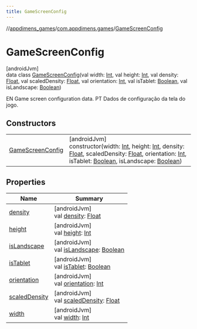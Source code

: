 ```yaml
---
title: GameScreenConfig
---
```

//[appdimens_games](../../../index.html)/[com.appdimens.games](../index.html)/[GameScreenConfig](index.html)



# GameScreenConfig



[androidJvm]\
data class [GameScreenConfig](index.html)(val width: [Int](https://kotlinlang.org/api/core/kotlin-stdlib/kotlin/-int/index.html), val height: [Int](https://kotlinlang.org/api/core/kotlin-stdlib/kotlin/-int/index.html), val density: [Float](https://kotlinlang.org/api/core/kotlin-stdlib/kotlin/-float/index.html), val scaledDensity: [Float](https://kotlinlang.org/api/core/kotlin-stdlib/kotlin/-float/index.html), val orientation: [Int](https://kotlinlang.org/api/core/kotlin-stdlib/kotlin/-int/index.html), val isTablet: [Boolean](https://kotlinlang.org/api/core/kotlin-stdlib/kotlin/-boolean/index.html), val isLandscape: [Boolean](https://kotlinlang.org/api/core/kotlin-stdlib/kotlin/-boolean/index.html))

EN Game screen configuration data. PT Dados de configuração da tela do jogo.



## Constructors


| | |
|---|---|
| [GameScreenConfig](-game-screen-config.html) | [androidJvm]<br>constructor(width: [Int](https://kotlinlang.org/api/core/kotlin-stdlib/kotlin/-int/index.html), height: [Int](https://kotlinlang.org/api/core/kotlin-stdlib/kotlin/-int/index.html), density: [Float](https://kotlinlang.org/api/core/kotlin-stdlib/kotlin/-float/index.html), scaledDensity: [Float](https://kotlinlang.org/api/core/kotlin-stdlib/kotlin/-float/index.html), orientation: [Int](https://kotlinlang.org/api/core/kotlin-stdlib/kotlin/-int/index.html), isTablet: [Boolean](https://kotlinlang.org/api/core/kotlin-stdlib/kotlin/-boolean/index.html), isLandscape: [Boolean](https://kotlinlang.org/api/core/kotlin-stdlib/kotlin/-boolean/index.html)) |


## Properties


| Name | Summary |
|---|---|
| [density](density.html) | [androidJvm]<br>val [density](density.html): [Float](https://kotlinlang.org/api/core/kotlin-stdlib/kotlin/-float/index.html) |
| [height](height.html) | [androidJvm]<br>val [height](height.html): [Int](https://kotlinlang.org/api/core/kotlin-stdlib/kotlin/-int/index.html) |
| [isLandscape](is-landscape.html) | [androidJvm]<br>val [isLandscape](is-landscape.html): [Boolean](https://kotlinlang.org/api/core/kotlin-stdlib/kotlin/-boolean/index.html) |
| [isTablet](is-tablet.html) | [androidJvm]<br>val [isTablet](is-tablet.html): [Boolean](https://kotlinlang.org/api/core/kotlin-stdlib/kotlin/-boolean/index.html) |
| [orientation](orientation.html) | [androidJvm]<br>val [orientation](orientation.html): [Int](https://kotlinlang.org/api/core/kotlin-stdlib/kotlin/-int/index.html) |
| [scaledDensity](scaled-density.html) | [androidJvm]<br>val [scaledDensity](scaled-density.html): [Float](https://kotlinlang.org/api/core/kotlin-stdlib/kotlin/-float/index.html) |
| [width](width.html) | [androidJvm]<br>val [width](width.html): [Int](https://kotlinlang.org/api/core/kotlin-stdlib/kotlin/-int/index.html) |
